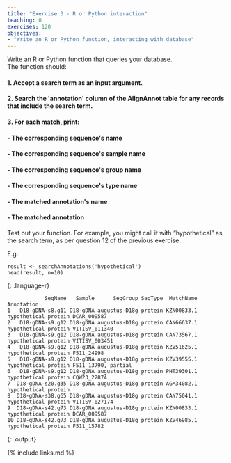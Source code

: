 ```yaml
---
title: "Exercise 3 - R or Python interaction"
teaching: 0
exercises: 120
objectives:
- "Write an R or Python function, interacting with database"
---
```


Write an R or Python function that queries your database.  
The function should:

#### 1. Accept a search term as an input argument.
#### 2. Search the 'annotation' column of the AlignAnnot table for any records that include the search term.
#### 3. For each match, print:
####    - The corresponding sequence's name
####    - The corresponding sequence's sample name
####    - The corresponding sequence's group name
####    - The corresponding sequence's type name
####    - The matched annotation's name
####    - The matched annotation
  
Test out your function. For example, you might call it with “hypothetical” as the search
term, as per question 12 of the previous exercise.
  
E.g.:

~~~
result <- searchAnnotations('hypothetical')
head(result, n=10)
~~~
{: .language-r}

~~~
            SeqName   Sample      SeqGroup SeqType  MatchName                               Annotation
1   D18-gDNA-s8.g11 D18-gDNA augustus-D18g protein KZN00833.1         hypothetical protein DCAR_009587
2   D18-gDNA-s9.g12 D18-gDNA augustus-D18g protein CAN66637.1       hypothetical protein VITISV_011340
3   D18-gDNA-s9.g12 D18-gDNA augustus-D18g protein CAN73567.1       hypothetical protein VITISV_003451
4   D18-gDNA-s9.g12 D18-gDNA augustus-D18g protein KZV51625.1          hypothetical protein F511_24998
5   D18-gDNA-s9.g12 D18-gDNA augustus-D18g protein KZV39555.1 hypothetical protein F511_13790, partial
6   D18-gDNA-s9.g12 D18-gDNA augustus-D18g protein PHT39301.1         hypothetical protein CQW23_22874
7  D18-gDNA-s20.g35 D18-gDNA augustus-D18g protein AGM34082.1                     hypothetical protein
8  D18-gDNA-s38.g65 D18-gDNA augustus-D18g protein CAN75041.1       hypothetical protein VITISV_027174
9  D18-gDNA-s42.g73 D18-gDNA augustus-D18g protein KZN00833.1         hypothetical protein DCAR_009587
10 D18-gDNA-s42.g73 D18-gDNA augustus-D18g protein KZV46985.1          hypothetical protein F511_15782
~~~
{: .output}
  
{% include links.md %}

